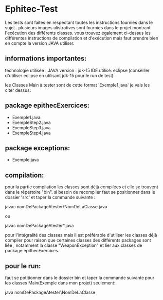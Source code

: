 # Ephitec-Test

Les tests sont faites en respectant toutes les instructions fournies dans le sujet .
plusieurs images ulistratives sont fournies dans le projet montrant l'exécution des différents classes.
vous trouvez également ci-dessus les différentes instructions de compilation et d'exécution mais faut prendre bien en compte la version JAVA utiliser.

informations importantes:
-------------------------- 

technologie utilisée : JAVA version : jdk-15
IDE utilisé: eclipse (conseiller d'utiliser eclipse en utilisant jdk-15 pour le run de test)

les Classes Main à tester sont de cette format 'Exemple1.java' je vais les citer dessus:

package epithecExercices:
-------------------------
- Exemple1.java
- ExempleStep2.java
- ExempleStep3.java
- ExempleStep4.java

package exceptions:
-------------------------
- Exemple.java


compilation:
---------------------------------

pour la partie compilation les classes sont déjà compilées et elle se trouvent dans le répertoire "bin".
si besoin de recompiler faut se positionner dans le dossier 'src' et taper la commande suivante :

javac nomDePackageAtester\NomDeLaClasse.java

ou

javac nomDePackageAtester\*.java 

pour l'intégralité des classes mais il est préférable d'utiliser les classes déjà compiler 
pour raison que certaines classes des différents packages sont liée , notamment la classe "WeaponException" 
et lier aux classes de package epithecExercices.

pour le run:
------------------------------------

faut se potitionner dans le dossier bin et taper la commande suivante pour les classes Main(Exemple dans mon projet) seulement:

java nomDePackageAtester\NomDeLaClasse

